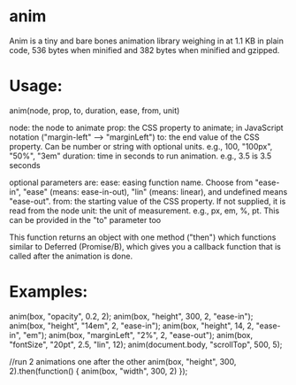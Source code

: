 anim
====

Anim is a tiny and bare bones animation library weighing in at 1.1 KB in plain code, 536 bytes when minified and 382 bytes when minified and gzipped.

Usage:
=====
anim(node, prop, to, duration, ease, from, unit)

node: the node to animate
prop: the CSS property to animate; in JavaScript notation ("margin-left" --> "marginLeft")
to: the end value of the CSS property. Can be number or string with optional units. e.g., 100, "100px", "50%", "3em"
duration: time in seconds to run animation. e.g., 3.5 is 3.5 seconds

optional parameters are:
ease: easing function name. Choose from "ease-in", "ease" (means: ease-in-out), "lin" (means: linear), and undefined means "ease-out".
from: the starting value of the CSS property. If not supplied, it is read from the node
unit: the unit of measurement. e.g., px, em, %, pt. This can be provided in the "to" parameter too

This function returns an object with one method ("then") which functions similar to Deferred (Promise/B), which gives you a callback function that is called after the animation is done.

Examples:
=====
anim(box, "opacity",    0.2,    2);
anim(box, "height",     300,    2,   "ease-in");
anim(box, "height",     "14em", 2,   "ease-in");
anim(box, "height",     14,     2,   "ease-in", "em");
anim(box, "marginLeft", "2%",   2,   "ease-out");
anim(box, "fontSize",   "20pt", 2.5, "lin",    12);
anim(document.body, "scrollTop", 500, 5);

//run 2 animations one after the other
anim(box, "height", 300, 2).then(function() { anim(box, "width", 300, 2) });
